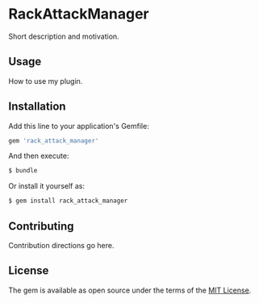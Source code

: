 # RackAttackManager
Short description and motivation.

## Usage
How to use my plugin.

## Installation
Add this line to your application's Gemfile:

```ruby
gem 'rack_attack_manager'
```

And then execute:
```bash
$ bundle
```

Or install it yourself as:
```bash
$ gem install rack_attack_manager
```

## Contributing
Contribution directions go here.

## License
The gem is available as open source under the terms of the [MIT License](https://opensource.org/licenses/MIT).
